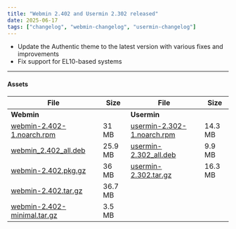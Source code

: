 ```yaml
---
title: "Webmin 2.402 and Usermin 2.302 released"
date: 2025-06-17
tags: ["changelog", "webmin-changelog", "usermin-changelog"]
---
```


* Update the Authentic theme to the latest version with various fixes and improvements
* Fix support for EL10-based systems

---

#### Assets

| File                       | Size | File                       | Size |
| -------------------------- | -----| -------------------------- | ---- |
| **Webmin**                 |      | **Usermin**                |      |
|[webmin-2.402-1.noarch.rpm](https://github.com/webmin/webmin/releases/download/2.402/webmin-2.402-1.noarch.rpm)     | 31 MB |   [usermin-2.302-1.noarch.rpm](https://github.com/webmin/usermin/releases/download/2.302/usermin-2.302-1.noarch.rpm)    | 14.3 MB |
|[webmin_2.402_all.deb](https://github.com/webmin/webmin/releases/download/2.402/webmin_2.402_all.deb)               | 25.9 MB | [usermin-2.302_all.deb](https://github.com/webmin/usermin/releases/download/2.302/usermin_2.302_all.deb)              | 9.9 MB |
|[webmin-2.402.pkg.gz](https://github.com/webmin/webmin/releases/download/2.402/webmin-2.402.pkg.gz)                 | 36 MB |   [usermin-2.302.tar.gz](https://github.com/webmin/usermin/releases/download/2.302/usermin-2.302.tar.gz)                | 16.3 MB |
|[webmin-2.402.tar.gz](https://github.com/webmin/webmin/releases/download/2.402/webmin-2.402.tar.gz)                 | 36.7 MB | | |
|[webmin-2.402-minimal.tar.gz](https://github.com/webmin/webmin/releases/download/2.402/webmin-2.402-minimal.tar.gz) | 3.5 MB | |
